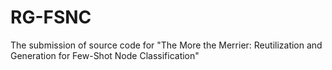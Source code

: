 # RG-FSNC
The submission of source code for "The More the Merrier: Reutilization and Generation for Few-Shot Node Classification"
